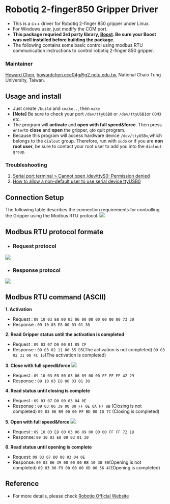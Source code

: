 # Robotiq 2-finger850 Gripper Driver
- This is a c++ driver for Robotiq 2-finger 850 gripper under Linux.
- For Windows user, just modify the COM port.
- **This package requried 3rd party library, [Boost](http://www.boost.org/). Be sure your Boost was well installed before building the package.**
- The following contains some basic control using modbus RTU communication instructions to control robotiq 2-finger 850 gripper.

### Maintainer
[Howard Chen](https://github.com/s880367), <howardchen.ece04g@g2.nctu.edu.tw>, National Chaio Tung University, Taiwan.

## Usage and install
- Just create ```/build``` and ```cmake..```, then ```make```
- **[Note]** Be sure to check your port ```/dev/ttyUSB0``` or ```/dev/ttyUSB1```or ```COM3``` etc.
- The program will **activate** and **open with full speed&force**. Then press ```enter```to **close** and **open** the gripper, ```q```to quit program.
- Because this program will access hardware device ```/dev/ttyUSBx```,which belongs to the ```dialout``` group. Therefore, run with ```sudo``` or if you are **non root user**, be sure to contact your root user to add you into the ```dialout group```.

### Troubleshooting
1. [Serial port terminal > Cannot open /dev/ttyS0: Permission denied](https://askubuntu.com/questions/210177/serial-port-terminal-cannot-open-dev-ttys0-permission-denied)
2. [How to allow a non-default user to use serial device ttyUSB0](https://askubuntu.com/questions/112568/how-do-i-allow-a-non-default-user-to-use-serial-device-ttyusb0)

## Connection Setup
The following table describes the connection requirements for controlling the Gripper using the Modbus RTU protocol.
![](https://i.imgur.com/7XRRGiJ.png)



## Modbus RTU protocol formate

- ### Request protocol
![](https://i.imgur.com/FqRcyjN.png)

- ### Response protocol
![](https://i.imgur.com/NnFiwNh.png)

## Modbus RTU command (ASCII)
**1. Activation**
 - Request : ```09 10 03 E8 00 03 06 00 00 00 00 00 00 73 30```
 - Response : ```09 10 03 E8 00 03 01 30```

**2. Read Gripper status until the activation is completed**
- Request : ```09 03 07 D0 00 01 85 CF```
- Response :
```09 03 02 11 00 55 D5```(The activation is not completed)
```09 03 02 31 00 4C 15```(The activation is completed)


**3. Close with full speed&force**
![](https://i.imgur.com/BGpGFU3.png)

 - Request : ```09 10 03 E8 00 03 06 09 00 00 FF FF FF 42 29```
 - Response : ```09 10 03 E8 00 03 01 30```

**4. Read status until closing is complete**
- Request : ```09 03 07 D0 00 03 04 0E```
- Response :
```09 03 06 39 00 00 FF 0E 0A F7 8B``` (Closing is not completed)
```09 03 06 B9 00 00 FF BD 00 1D 7C``` (Closing is completed)

**5. Open with full speed&force**
![](https://i.imgur.com/gjrxzuq.png)
- Request : ```09 10 03 E8 00 03 06 09 00 00 00 FF FF 72 19```
- Response: ```09 10 03 E8 00 03 01 30```

**6. Read status until opening is complete**
- Request: ```09 03 07 D0 00 03 04 0E```
- Response:
```09 03 06 39 00 00 00 BB 10 30 E0```(Opening is not completed)
```09 03 06 F9 00 00 00 0D 00 56 4C```(Opening is completed)


## Reference
- For more details, please check [Robotiq Official Website](http://support.robotiq.com/pages/viewpage.action?pageId=5963876)

